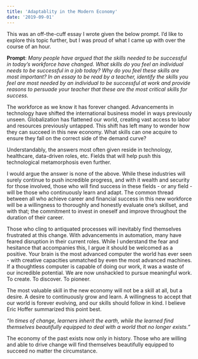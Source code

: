 ```yaml
---
title: 'Adaptablity in the Modern Economy'
date: '2019-09-01'
---
```


This was an off-the-cuff essay I wrote given the below prompt. I’d like to explore this topic further, but I was proud of what I came up with over the course of an hour.

**Prompt**: *Many people have argued that the skills needed to be successful in today’s workforce have changed. What skills do you feel an individual needs to be successful in a job today? Why do you feel these skills are most important? In an essay to be read by a teacher, identify the skills you feel are most needed by an individual to be successful at work and provide reasons to persuade your teacher that these are the most critical skills for success.*

The workforce as we know it has forever changed. Advancements in technology have shifted the international business model in ways previously unseen. Globalization has flattened our world, creating vast access to labor and resources previously untapped. This shift has left many to wonder how they can succeed in this new economy. What skills can one acquire to ensure they fall on the correct side of the demand curve? 

Understandably, the answers most often given reside in technology, healthcare, data-driven roles, etc.  Fields that will help push this technological metamorphosis even further. 

I would argue the answer is none of the above. While these industries will surely continue to push incredible progress, and with it wealth and security for those involved, those who will find success in these fields - or any field - will be those who continuously learn and adapt. The common thread between all who achieve career and financial success in this new workforce will be a willingness to thoroughly and honestly evaluate one’s skillset, and with that; the commitment to invest in oneself and improve throughout the duration of their career. 

Those who cling to antiquated processes will inevitably find themselves frustrated at this change. With advancements in automation, many have feared disruption in their current roles. While I understand the fear and hesitance that accompanies this, I argue it should be welcomed as a positive. Your brain is the most advanced computer the world has ever seen - with creative capacities unmatched by even the most advanced machines. If a thoughtless computer is capable of doing our work, it was a waste of our incredible potential. We are now unshackled to pursue meaningful work. To create. To discover. To pioneer.

The most valuable skill in the new economy will not be a skill at all, but a desire. A desire to continuously grow and learn. A willingness to accept that our world is forever evolving, and our skills should follow in kind. I believe Eric Hoffer summarized this point best. 

*“In times of change, learners inherit the earth, while the learned find themselves beautifully equipped to deal with a world that no longer exists.”* 

The economy of the past exists now only in history. Those who are willing and able to drive change will find themselves beautifully equipped to succeed no matter the circumstance.